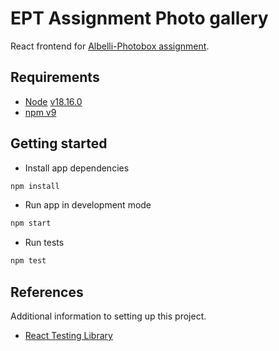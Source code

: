 # EPT Assignment Photo gallery

React frontend for [Albelli-Photobox assignment](./docs/assignment/README.md).

## Requirements

- [Node](https://nodejs.org/en/download) [v18.16.0](https://nodejs.org/dist/latest-v18.x/docs/api/)
- [npm v9](https://docs.npmjs.com/cli/v9/)

## Getting started

- Install app dependencies

```bash
npm install
```

- Run app in development mode

```bash
npm start
```

- Run tests

```bash
npm test
```

## References

Additional information to setting up this project.

- [React Testing Library](https://testing-library.com/docs/bs-react-testing-library/intro)
